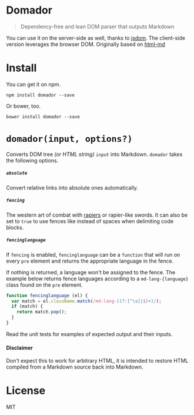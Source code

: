 # Domador

> Dependency-free and lean DOM parser that outputs Markdown

You can use it on the server-side as well, thanks to [jsdom][1]. The client-side version leverages the browser DOM. Originally based on [html-md][3]

# Install

You can get it on npm.

```shell
npm install domador --save
```

Or bower, too.

```shell
bower install domador --save
```

# `domador(input, options?)`

Converts DOM tree _(or HTML string)_ `input` into Markdown. `domador` takes the following options.

##### `absolute`

Convert relative links into absolute ones automatically.

##### `fencing`

The western art of combat with [rapiers][2] or rapier-like swords. It can also be set to `true` to use fences like instead of spaces when delimiting code blocks.

##### `fencinglanguage`

If `fencing` is enabled, `fencinglanguage` can be a `function` that will run on every `pre` element and returns the appropriate language in the fence.

If nothing is returned, a language won't be assigned to the fence. The example below returns fence languages according to a `md-lang-{language}` class found on the `pre` element.

```js
function fencinglanguage (el) {
  var match = el.className.match(/md-lang-((?:[^\s]|$)+)/);
  if (match) {
    return match.pop();
  }
}
```

Read the unit tests for examples of expected output and their inputs.

#### Disclaimer

Don't expect this to work for arbitrary HTML, it is intended to restore HTML compiled from a Markdown source back into Markdown.

# License

MIT

[1]: https://github.com/tmpvar/jsdom
[2]: http://en.wikipedia.org/wiki/Rapier
[3]: https://github.com/neocotic/html.md
